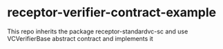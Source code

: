 # receptor-verifier-contract-example
This repo inherits the package receptor-standardvc-sc and use VCVerifierBase abstract contract and implements it
